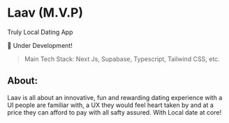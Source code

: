 # Laav (M.V.P)

Truly Local Dating App

🚀  Under Development!

> Main Tech Stack: Next Js, Supabase, Typescript, Tailwind CSS, etc.

## About:
Laav is all about an innovative, fun and rewarding dating experience with a UI people are familiar with, a UX they would feel heart taken by and at a price they can afford to pay with all safty assured. With Local date at core!
